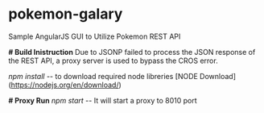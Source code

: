 # pokemon-galary
Sample AngularJS GUI to Utilize Pokemon REST API

**# Build Inistruction**
Due to JSONP failed to process the JSON response of the REST API, a proxy server is used to bypass the CROS error.

*npm install* -- to download required node libreries [NODE Download] (https://nodejs.org/en/download/)

**# Proxy Run**
*npm start*  -- It will start a proxy to 8010 port



